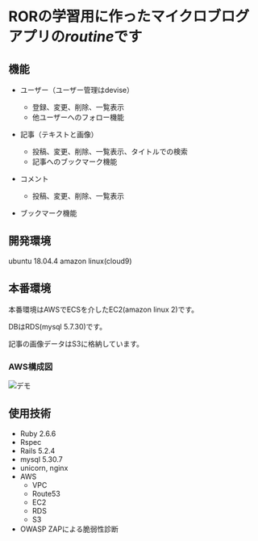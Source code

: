 # RORの学習用に作ったマイクロブログアプリの*routine*です

## 機能
- ユーザー（ユーザー管理はdevise）
  - 登録、変更、削除、一覧表示
  - 他ユーザーへのフォロー機能

- 記事（テキストと画像）
  - 投稿、変更、削除、一覧表示、タイトルでの検索
  - 記事へのブックマーク機能
 
- コメント
  - 投稿、変更、削除、一覧表示
  
- ブックマーク機能

## 開発環境
ubuntu 18.04.4
amazon linux(cloud9)

## 本番環境
本番環境はAWSでECSを介したEC2(amazon linux 2)です。

DBはRDS(mysql 5.7.30)です。

記事の画像データはS3に格納しています。

### AWS構成図
![デモ](https://github.com/Fumitaka1/routine_old/blob/images/my_env.jpg?raw=true)


## 使用技術
- Ruby 2.6.6
- Rspec
- Rails 5.2.4
- mysql 5.30.7
- unicorn, nginx
- AWS
  - VPC
  - Route53
  - EC2
  - RDS
  - S3
- OWASP ZAPによる脆弱性診断
